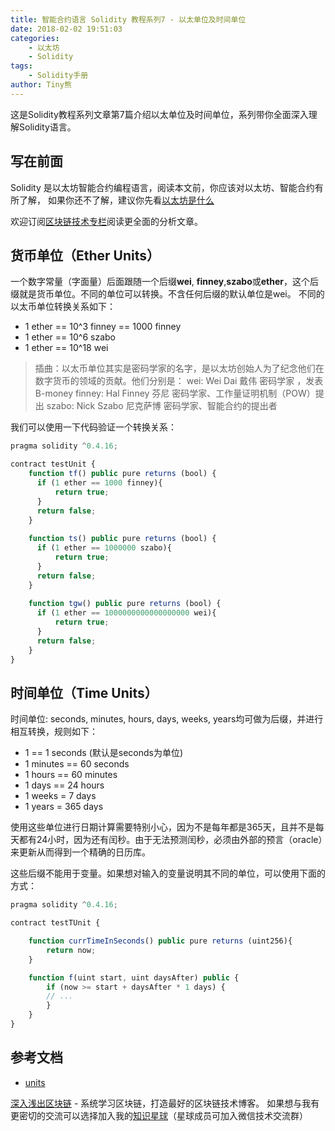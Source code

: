 ```yaml
---
title: 智能合约语言 Solidity 教程系列7 - 以太单位及时间单位
date: 2018-02-02 19:51:03
categories: 
    - 以太坊
    - Solidity
tags:
    - Solidity手册
author: Tiny熊
---
```


这是Solidity教程系列文章第7篇介绍以太单位及时间单位，系列带你全面深入理解Solidity语言。

<!-- more -->
## 写在前面

Solidity 是以太坊智能合约编程语言，阅读本文前，你应该对以太坊、智能合约有所了解，
如果你还不了解，建议你先看[以太坊是什么](https://learnblockchain.cn/2017/11/20/whatiseth/)

欢迎订阅[区块链技术专栏](https://xiaozhuanlan.com/blockchaincore)阅读更全面的分析文章。

## 货币单位（Ether Units）

一个数字常量（字面量）后面跟随一个后缀**wei**, **finney**,**szabo**或**ether**，这个后缀就是货币单位。不同的单位可以转换。不含任何后缀的默认单位是wei。
不同的以太币单位转换关系如下：
* 1 ether == 10^3 finney == 1000 finney
* 1 ether == 10^6 szabo
* 1 ether == 10^18 wei

> 插曲：以太币单位其实是密码学家的名字，是以太坊创始人为了纪念他们在数字货币的领域的贡献。他们分别是：
> wei:  Wei Dai  戴伟 密码学家 ，发表 B-money
> finney: Hal Finney   芬尼  密码学家、工作量证明机制（POW）提出
> szabo:  Nick Szabo  尼克萨博  密码学家、智能合约的提出者

我们可以使用一下代码验证一个转换关系：
```js
pragma solidity ^0.4.16;

contract testUnit {
    function tf() public pure returns (bool) {
      if (1 ether == 1000 finney){
          return true;
      }
      return false;
    }
    
    function ts() public pure returns (bool) {
      if (1 ether == 1000000 szabo){
          return true;
      }
      return false;
    }
    
    function tgw() public pure returns (bool) {
      if (1 ether == 1000000000000000000 wei){
          return true;
      }
      return false;
    }
}
```



## 时间单位（Time Units）
时间单位: seconds, minutes, hours, days, weeks, years均可做为后缀，并进行相互转换，规则如下：
* 1 == 1 seconds (默认是seconds为单位)
* 1 minutes == 60 seconds
* 1 hours == 60 minutes
* 1 days == 24 hours
* 1 weeks = 7 days
* 1 years = 365 days


使用这些单位进行日期计算需要特别小心，因为不是每年都是365天，且并不是每天都有24小时，因为还有闰秒。由于无法预测闰秒，必须由外部的预言（oracle）来更新从而得到一个精确的日历库。

这些后缀不能用于变量。如果想对输入的变量说明其不同的单位，可以使用下面的方式：
```js
pragma solidity ^0.4.16;

contract testTUnit {

    function currTimeInSeconds() public pure returns (uint256){
        return now;
    }

    function f(uint start, uint daysAfter) public {
        if (now >= start + daysAfter * 1 days) {
        // ...
        }
    }
}

```

## 参考文档
* [units](https://solidity.readthedocs.io/en/develop/units-and-global-variables.html#units-and-globally-available-variables)

[深入浅出区块链](https://learnblockchain.cn/) - 系统学习区块链，打造最好的区块链技术博客。
如果想与我有更密切的交流可以选择加入我的[知识星球](https://t.xiaomiquan.com/RfAu7uj)（星球成员可加入微信技术交流群）
